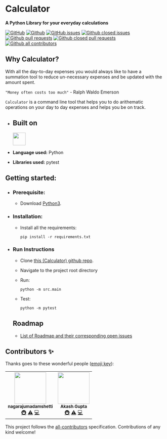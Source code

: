 # Calculator  
**A Python Library for your everyday calculations** 


[![GitHub](https://img.shields.io/github/license/agupta15k/ncsu_se_fall22_22?color=green&label=license&logo=MIT)](https://github.com/agupta15k/ncsu_se_fall22_22/blob/main/LICENSE.md)
[![Github](https://img.shields.io/badge/language-python-red.svg)](https://www.python.org/downloads/)
[![GitHub issues](https://img.shields.io/github/issues-raw/agupta15k/ncsu_se_fall22_22)](https://github.com/agupta15k/ncsu_se_fall22_22/issues)
[![Github closed issues](https://img.shields.io/github/issues-closed-raw/agupta15k/ncsu_se_fall22_22)](https://github.com/agupta15k/ncsu_se_fall22_22/issues?q=is%3Aissue+is%3Aclosed)
[![Github pull requests](https://img.shields.io/github/issues-pr/agupta15k/ncsu_se_fall22_22?color=red)](https://github.com/agupta15k/ncsu_se_fall22_22/pulls)
[![Github closed pull requests](https://img.shields.io/github/issues-pr-closed/agupta15k/ncsu_se_fall22_22?color=blue)](https://github.com/agupta15k/ncsu_se_fall22_22/pulls?q=is%3Apr+is%3Aclosed)
[![Github all contributors](https://img.shields.io/github/contributors/agupta15k/ncsu_se_fall22_22?color=green)](https://github.com/agupta15k/ncsu_se_fall22_22/graphs/contributors)

## Why Calculator?

With all the day-to-day expenses you would always like to have a summation tool to reduce un-necessary expenses and be updated with the amount spent.

`"Money often costs too much"` - Ralph Waldo Emerson

`Calculator` is a command line tool that helps you to do arithematic operations on your day to day expenses and helps you be on track.

- ## Built on

  <img src="https://upload.wikimedia.org/wikipedia/commons/c/c3/Python-logo-notext.svg" width="40" height="40" />

- **Language used:** Python
- **Libraries used:** pytest

## Getting started:

  - ### Prerequisite:
    - Download [Python3](https://www.python.org/downloads/).

  - ### Installation:
    
    - Install all the requirements:

      `pip install -r requirements.txt`

  - ### Run Instructions

    - Clone [this (Calculator) github repo](https://github.com/agupta15k/ncsu_se_fall22_22).

    - Navigate to the project root directory
  
    - Run:

      `python -m src.main`
    
    - Test:

      `python -m pytest`


    ## Roadmap
      - [List of Roadmap and their corresponding open issues](https://github.com/agupta15k/ncsu_se_fall22_22/issues/)

## Contributors ✨

Thanks goes to these wonderful people ([emoji key](https://allcontributors.org/docs/en/emoji-key)):

<!-- ALL-CONTRIBUTORS-LIST:START - Do not remove or modify this section -->
<!-- prettier-ignore-start -->
<!-- markdownlint-disable -->
<table>
  <tr>
    <td align="center"><a href="https://github.com/nagarajumadamshetti"><img src="https://avatars.githubusercontent.com/u/42158715?v=4?s=100" width="100px;" alt=""/><br /><sub><b>nagarajumadamshetti</b></sub></a><br /><a href="#infra-nagarajumadamshetti" title="Infrastructure (Hosting, Build-Tools, etc)">🚇</a> <a href="https://github.com/agupta15k/ncsu_se_fall22_22/commits?author=nagarajumadamshetti" title="Tests">⚠️</a> <a href="https://github.com/agupta15k/ncsu_se_fall22_22/commits?author=nagarajumadamshetti" title="Code">💻</a></td>
    <td align="center"><a href="https://github.com/agupta15k"><img src="https://avatars.githubusercontent.com/u/112216701?v=4?s=100" width="100px;" alt=""/><br /><sub><b>Akash Gupta</b></sub></a><br /><a href="#infra-agupta15k" title="Infrastructure (Hosting, Build-Tools, etc)">🚇</a> <a href="https://github.com/agupta15k/ncsu_se_fall22_22/commits?author=agupta15k" title="Tests">⚠️</a> <a href="https://github.com/agupta15k/ncsu_se_fall22_22/commits?author=agupta15k" title="Code">💻</a></td>
  </tr>
</table>

<!-- markdownlint-restore -->
<!-- prettier-ignore-end -->

<!-- ALL-CONTRIBUTORS-LIST:END -->

This project follows the [all-contributors](https://github.com/all-contributors/all-contributors) specification. Contributions of any kind welcome!

